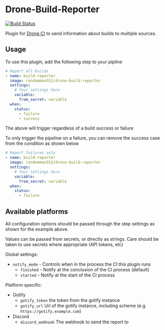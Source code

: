 # Drone-Build-Reporter
[![Build Status](https://drone.ggrainger.uk/api/badges/randomman552/Drone-Build-Reporter/status.svg?ref=refs/heads/main)](https://drone.ggrainger.uk/randomman552/Drone-Build-Reporter)

Plugin for [Drone CI](https://www.drone.io/) to send information about builds to multiple sources.

## Usage
To use this plugin, add the following step to your pipline
```yaml
# Report all builds
- name: build-reporter
  image: randomman552/drone-build-reporter
  settings:
    # Your settings here
    variable:
      from_secret: variable
  when:
    status:
      - failure
      - success
```
The above will trigger regardless of a build success or failure

To only trigger the pipeline on a failure, you can remove the success case from the condition as shown below
```yaml
# Report failures only
- name: build-reporter
  image: randomman552/drone-build-reporter
  settings:
    # Your settings here
    variable:
      from_secret: variable
  when:
    status:
      - failure
```

## Available platforms
All configuration options should be passed through the step settings as shown for the example above.

Values can be passed from secrets, or directly as strings. Care should be taken to use secrets where appropriate (API tokens, etc)

Global settings:
- `notify_mode` - Controls when in the process the CI this plugin runs
  - `finished` - Notify at the conclusion of the CI process (default)
  - `started` - Notify at the start of the CI process

Platform specific:
- Gotify
  - `gotify_token` the token from the gotify instance
  - `gotify_url` Url of the gotify instance, including scheme (e.g. `https://gotify.example.com`)
- Discord
  - `discord_webhook` The webhook to send the report to
